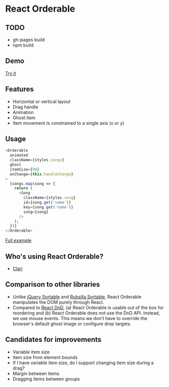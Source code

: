 React Orderable
===
TODO
---
- gh-pages build
- npm build

Demo
---
[Try it](http://clariussystems.github.io/react-orderable)

Features
---
- Horizontal or vertical layout
- Drag handle
- Animation
- Ghost item
- Item movement is constrained to a single axis (x or y)

Usage
---
```javascript
<Orderable
  animated
  className={styles.songs}
  ghost
  itemSize={90}
  onChange={this.handleChange}
>
  {songs.map(song => {
    return (
      <Song
        className={styles.song}
        id={song.get('name')}
        key={song.get('name')}
        song={song}
      />
    );
  })}
</Orderable>
```

[Full example](https://github.com/clariussystems/react-orderable/blob/master/app/welcome/containers/Welcome.js)

Who's using React Orderable?
---
- [Clari](http://www.clari.com)

Comparison to other libraries
---
- Unlike [jQuery Sortable](https://jqueryui.com/sortable) and [RubaXa Sortable](https://github.com/RubaXa/Sortable), React Orderable manipulates the DOM purely through React.
- Compared to [React DnD](https://github.com/gaearon/react-dnd), (a) React Orderable is usable out of the box for reordering and (b) React Orderable does not use the DnD API. Instead, we use mouse events. This means we don't have to override the browser's default ghost image or configure drop targets.

Candidates for improvements
---
- Variable item size
- Item size from element bounds
- If I have variable item size, do I support changing item size during a drag?
- Margin between items
- Dragging items between groups
